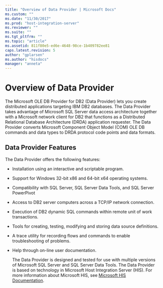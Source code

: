 ```yaml
---
title: "Overview of Data Provider | Microsoft Docs"
ms.custom: ""
ms.date: "11/30/2017"
ms.prod: "host-integration-server"
ms.reviewer: ""
ms.suite: ""
ms.tgt_pltfrm: ""
ms.topic: "article"
ms.assetid: 811f80e5-ed6e-4648-98ce-1b409782ee81
caps.latest.revision: 5
author: "gplarsen"
ms.author: "hisdocs"
manager: "anneta"
---
```

# Overview of Data Provider
The Microsoft OLE DB Provider for DB2 (Data Provider) lets you create distributed applications targeting IBM DB2 databases. The Data Provider takes advantage of Microsoft SQL Server data access architecture together with a Microsoft network client for DB2 that functions as a Distributed Relational Database Architecture (DRDA) application requester. The Data Provider converts Microsoft Component Object Model (COM) OLE DB commands and data types to DRDA protocol code points and data formats.  
  
## Data Provider Features  
 The Data Provider offers the following features:  
  
- Installation using an interactive and scriptable program.  
  
- Support for Windows 32-bit x86 and 64-bit x64 operating systems.  
  
- Compatibility with SQL Server, SQL Server Data Tools, and SQL Server PowerPivot  
  
- Access to DB2 server computers across a TCP/IP network connection.  
  
- Execution of DB2 dynamic SQL commands within remote unit of work transactions.  
  
- Tools for creating, testing, modifying and storing data source definitions.  
  
- A trace utility for recording flows and commands to enable troubleshooting of problems.  
  
- Help through on-line user documentation.  
  
  The Data Provider is designed and tested for use with multiple versions of Microsoft SQL Server and SQL Server Data Tools. The Data Provider is based on technology in Microsoft Host Integration Server (HIS). For more information about Microsoft HIS, see [Microsoft HIS Documentation](http://go.microsoft.com/fwlink/?LinkId=799230).